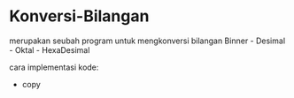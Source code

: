 # Konversi-Bilangan
merupakan seubah program untuk mengkonversi bilangan Binner - Desimal - Oktal - HexaDesimal 

cara implementasi kode:
- copy 
